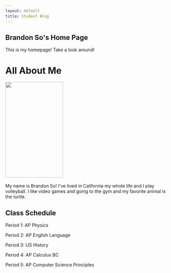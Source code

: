```yaml
---
layout: default
title: Student Blog
---
```




## Brandon So's Home Page
This is my homepage! Take a look around!

# All About Me
<img src="![Alt text](images/image.png)"
width="180"
height="300"
/>

My name is Brandon So! I've lived in California my whole life and I play volleyball. I like video games and going to the gym and my favorite animal is the turtle. 
## Class Schedule

Period 1: AP Physics

Period 2: AP English Language

Period 3: US History

Period 4: AP Calculus BC

Period 5: AP Computer Science Principles

